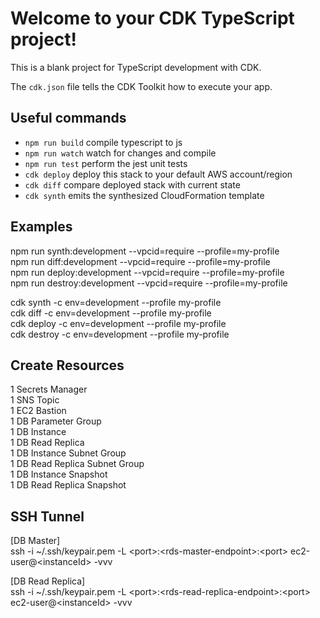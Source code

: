 # Welcome to your CDK TypeScript project!

This is a blank project for TypeScript development with CDK.

The `cdk.json` file tells the CDK Toolkit how to execute your app.

## Useful commands

 * `npm run build`   compile typescript to js
 * `npm run watch`   watch for changes and compile
 * `npm run test`    perform the jest unit tests
 * `cdk deploy`      deploy this stack to your default AWS account/region
 * `cdk diff`        compare deployed stack with current state
 * `cdk synth`       emits the synthesized CloudFormation template

## Examples
npm run synth:development --vpcid=require --profile=my-profile <br />
npm run diff:development --vpcid=require --profile=my-profile <br />
npm run deploy:development --vpcid=require --profile=my-profile <br />
npm run destroy:development --vpcid=require --profile=my-profile <br />

cdk synth -c env=development --profile my-profile <br />
cdk diff -c env=development --profile my-profile <br />
cdk deploy -c env=development --profile my-profile <br />
cdk destroy -c env=development --profile my-profile <br />

## Create Resources
1 Secrets Manager <br />
1 SNS Topic <br />
1 EC2 Bastion <br />
1 DB Parameter Group <br />
1 DB Instance <br />
1 DB Read Replica <br />
1 DB Instance Subnet Group <br />
1 DB Read Replica Subnet Group <br />
1 DB Instance Snapshot <br />
1 DB Read Replica Snapshot <br />

## SSH Tunnel

[DB Master] <br />
ssh -i ~/.ssh/keypair.pem -L \<port\>:\<rds-master-endpoint\>:\<port\> ec2-user@\<instanceId\> -vvv <br />

[DB Read Replica] <br />
ssh -i ~/.ssh/keypair.pem -L \<port\>:\<rds-read-replica-endpoint\>:\<port\> ec2-user@\<instanceId\> -vvv <br />